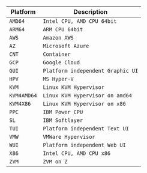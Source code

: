| Platform    | Description                       |
| ----------- | --------------------------------- |
| `AMD64`     | `Intel CPU, AMD CPU 64bit`        |
| `ARM64`     | `ARM CPU 64bit`                   |
| `AWS`       | `Amazon AWS`                      |
| `AZ`        | `Microsoft Azure`                 |
| `CNT`       | `Container`                       |
| `GCP`       | `Google Cloud`                    |
| `GUI`       | `Platform independent Graphic UI` |
| `HPV`       | `MS Hyper-V`                      |
| `KVM`       | `Linux KVM Hypervisor`            |
| `KVM4AMD64` | `Linux KVM Hypervisor on amd64`   |
| `KVM4X86`   | `Linux KVM Hypervisor on x86`     |
| `PPC`       | `IBM Power CPU`                   |
| `SL`        | `IBM Softlayer`                   |
| `TUI`       | `Platform independent Text UI`    |
| `VMW`       | `VMWare Hypervisor`               |
| `WUI`       | `Platform independent Web UI`     |
| `X86`       | `Intel CPU, AMD CPU x86`          |
| `ZVM`       | `ZVM on Z`                        |
